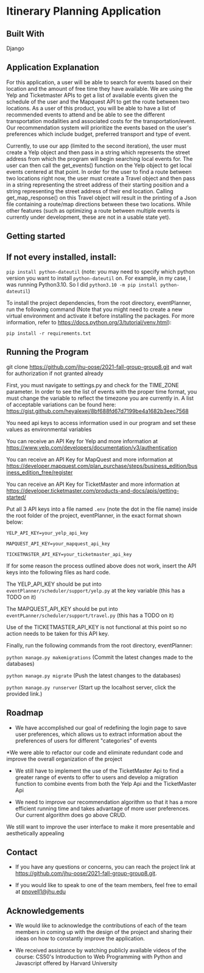 # Itinerary Planning Application

## Built With

Django

## Application Explanation

For this application, a user will be able to search for events based on their location and the amount of free time they have available. We are using the Yelp and Ticketmaster APIs to get a list of available events given the schedule of the user and the Mapquest API to get the route between two locations. As a user of this product, you will be able to have a list of recommended events to attend and be able to see the different transportation modalities and associated costs for the transportation/event. Our recommendation system will prioritize the events based on the user's preferences which include budget, preferred transport and type of event.

Currently, to use our app (limited to the second iteration), the user must create a Yelp object and then pass in a string which represents the street address from which the program will begin searching local events for. The user can then call the get_events() function on the Yelp object to get local events centered at that point. In order for the user to find a route between two locations right now, the user must create a Travel object and then pass in a string representing the street address of their starting position and a string representing the street address of their end location. Calling get_map_response() on this Travel object will result in the printing of a Json file containing a route/map directions between these two locations. While other features (such as optimizing a route between multiple events is currently under development, these are not in a usable state yet).

## Getting started

## If not every installed, install:

` pip install python-dateutil ` (note: you may need to specify which python version you want to install `python-dateutil` on. For example, in my case, I was running Python3.10. So I did `python3.10 -m pip install python-dateutil`)

To install the project dependencies, from the root directory, eventPlanner, run the following command (Note that you might need to create a new virtual environment and activate it before installing the packages. For more information, refer to https://docs.python.org/3/tutorial/venv.html):

`pip install -r requirements.txt`


## Running the Program

git clone https://github.com/jhu-oose/2021-fall-group-group8.git and wait for authorization if not granted already

First, you must navigate to settings.py and check for the TIME_ZONE parameter. In order to see the list of events with the proper time format,
you must change the variable to reflect the timezone you are currently in. A list of acceptable variations can be found
here: https://gist.github.com/heyalexej/8bf688fd67d7199be4a1682b3eec7568

You need api keys to access information used in our program and set these values as environmental variables

You can receive an API Key for Yelp and more information at https://www.yelp.com/developers/documentation/v3/authentication

You can receive an API Key for MapQuest and more information at https://developer.mapquest.com/plan_purchase/steps/business_edition/business_edition_free/register

You can receive an API Key for TicketMaster and more information at https://developer.ticketmaster.com/products-and-docs/apis/getting-started/

Put all 3 API keys into a file named `.env` (note the dot in the file name) inside the root folder of the project, eventPlanner, in the exact format shown below:

`YELP_API_KEY=your_yelp_api_key`

`MAPQUEST_API_KEY=your_mapquest_api_key`

`TICKETMASTER_API_KEY=your_ticketmaster_api_key`

If for some reason the process outlined above does not work, insert the API keys into the following files as hard code.

The YELP_API_KEY should be put into `eventPlanner/scheduler/support/yelp.py` at the key variable (this has a TODO on it)

The MAPQUEST_API_KEY should be put into `eventPLanner/scheduler/support/travel.py` (this has a TODO on it)

Use of the TICKETMASTER_API_KEY is not functional at this point so no action needs to be taken for this API key.

Finally, run the following commands from the root directory, eventPlanner:

`python manage.py makemigrations` (Commit the latest changes made to the databases)

`python manage.py migrate` (Push the latest changes to the databases)

`python manage.py runserver` (Start up the localhost server, click the provided link.)

## Roadmap
* We have accomplished our goal of redefining the login page to save user preferences, which allows us to extract information about the
preferences of users for different "categories" of events

*We were able to refactor our code and eliminate redundant code and improve the overall organization of the project

* We still have to implement the use of the TicketMaster Api to find a greater range of events to offer to users and 
develop a migration function to combine events from both the Yelp Api and the TicketMaster Api

* We need to improve our recommendation algorithm so that it has a more efficient running time and takes advantage of more user
preferences. Our current algorithm does go above CRUD. 

We still want to improve the user interface to make it more presentable and aesthetically appealing


## Contact
* If you have any questions or concerns, you can reach the project link at https://github.com/jhu-oose/2021-fall-group-group8.git.

* If you would like to speak to one of the team members, feel free to email at pnovell1@jhu.edu

## Acknowledgements
* We would like to acknowledge the contributions of each of the team members in coming up with the design of the project and sharing their ideas on how to constantly improve the application.

* We received assistance by watching publicly available videos of the course: CS50's Introduction to Web Programming with Python and Javascript offered by Harvard University
